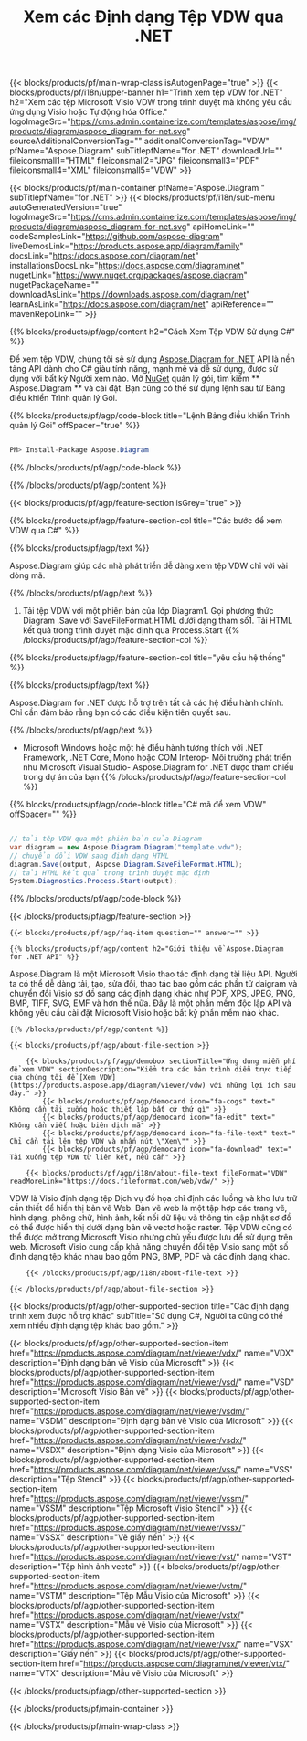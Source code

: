 ﻿---
title: Xem các Định dạng Tệp VDW qua .NET 
weight: 3480
url: /vi/net/viewer/vdw/ 
description: C# mã nguồn để tải, kết xuất và hiển thị tài liệu VDW trên .NET Framework, .NET Core Mono hoặc COM Interop.
---
{{< blocks/products/pf/main-wrap-class isAutogenPage="true" >}}
{{< blocks/products/pf/i18n/upper-banner h1="Trình xem tệp VDW for .NET" h2="Xem các tệp Microsoft Visio VDW trong trình duyệt mà không yêu cầu ứng dụng Visio hoặc Tự động hóa Office." logoImageSrc="https://cms.admin.containerize.com/templates/aspose/img/products/diagram/aspose_diagram-for-net.svg" sourceAdditionalConversionTag="" additionalConversionTag="VDW" pfName="Aspose.Diagram" subTitlepfName="for .NET" downloadUrl="" fileiconsmall1="HTML" fileiconsmall2="JPG" fileiconsmall3="PDF" fileiconsmall4="XML" fileiconsmall5="VDW" >}}

{{< blocks/products/pf/main-container pfName="Aspose.Diagram " subTitlepfName="for .NET" >}}
{{< blocks/products/pf/i18n/sub-menu autoGeneratedVersion="true" logoImageSrc="https://cms.admin.containerize.com/templates/aspose/img/products/diagram/aspose_diagram-for-net.svg" apiHomeLink="" codeSamplesLink="https://github.com/aspose-diagram" liveDemosLink="https://products.aspose.app/diagram/family" docsLink="https://docs.aspose.com/diagram/net" installationsDocsLink="https://docs.aspose.com/diagram/net" nugetLink="https://www.nuget.org/packages/aspose.diagram" nugetPackageName="" downloadAsLink="https://downloads.aspose.com/diagram/net" learnAsLink="https://docs.aspose.com/diagram/net" apiReference="" mavenRepoLink="" >}}

{{% blocks/products/pf/agp/content h2="Cách Xem Tệp VDW Sử dụng C#" %}}

 Để xem tệp VDW, chúng tôi sẽ sử dụng
 [Aspose.Diagram for .NET](https://products.aspose.com/diagram/net) 
 API là nền tảng API dành cho C# giàu tính năng, mạnh mẽ và dễ sử dụng, được sử dụng với bất kỳ Người xem nào. Mở
 [NuGet](https://www.nuget.org/packages/aspose.diagram) 
 quản lý gói, tìm kiếm
 ** Aspose.Diagram ** 
 và cài đặt. Bạn cũng có thể sử dụng lệnh sau từ Bảng điều khiển Trình quản lý Gói.

{{% blocks/products/pf/agp/code-block title="Lệnh Bảng điều khiển Trình quản lý Gói" offSpacer="true" %}}

```cs

PM> Install-Package Aspose.Diagram


```

{{% /blocks/products/pf/agp/code-block %}}

{{% /blocks/products/pf/agp/content %}}

{{< blocks/products/pf/agp/feature-section isGrey="true" >}}

{{% blocks/products/pf/agp/feature-section-col title="Các bước để xem VDW qua C#" %}}

{{% blocks/products/pf/agp/text %}}

 Aspose.Diagram giúp các nhà phát triển dễ dàng xem tệp VDW chỉ với vài dòng mã.

{{% /blocks/products/pf/agp/text %}}

1. Tải tệp VDW với một phiên bản của lớp Diagram1. Gọi phương thức Diagram .Save với SaveFileFormat.HTML dưới dạng tham số1. Tải HTML kết quả trong trình duyệt mặc định qua Process.Start
{{% /blocks/products/pf/agp/feature-section-col %}}

{{% blocks/products/pf/agp/feature-section-col title="yêu cầu hệ thống" %}}

{{% blocks/products/pf/agp/text %}}

 Aspose.Diagram for .NET được hỗ trợ trên tất cả các hệ điều hành chính. Chỉ cần đảm bảo rằng bạn có các điều kiện tiên quyết sau.

{{% /blocks/products/pf/agp/text %}}

- Microsoft Windows hoặc một hệ điều hành tương thích với .NET Framework, .NET Core, Mono hoặc COM Interop- Môi trường phát triển như Microsoft Visual Studio- Aspose.Diagram for .NET được tham chiếu trong dự án của bạn
{{% /blocks/products/pf/agp/feature-section-col %}}

{{% blocks/products/pf/agp/code-block title="C# mã để xem VDW" offSpacer="" %}}

```cs

// tải tệp VDW qua một phiên bản của Diagram
var diagram = new Aspose.Diagram.Diagram("template.vdw");
// chuyển đổi VDW sang định dạng HTML
diagram.Save(output, Aspose.Diagram.SaveFileFormat.HTML);
// tải HTML kết quả trong trình duyệt mặc định
System.Diagnostics.Process.Start(output);


```

{{% /blocks/products/pf/agp/code-block %}}

{{< /blocks/products/pf/agp/feature-section >}}

    {{< blocks/products/pf/agp/faq-item question="" answer="" >}}
 

<!-- aboutfile Starts -->

    {{% blocks/products/pf/agp/content h2="Giới thiệu về Aspose.Diagram for .NET API" %}}

 Aspose.Diagram là một Microsoft Visio thao tác định dạng tài liệu API. Người ta có thể dễ dàng tải, tạo, sửa đổi, thao tác bao gồm các phần tử daigram và chuyển đổi Visio sơ đồ sang các định dạng khác như PDF, XPS, JPEG, PNG, BMP, TIFF, SVG, EMF và hơn thế nữa. Đây là một phần mềm độc lập API và không yêu cầu cài đặt Microsoft Visio hoặc bất kỳ phần mềm nào khác.  



    {{% /blocks/products/pf/agp/content %}}

    {{< blocks/products/pf/agp/about-file-section >}}

        {{< blocks/products/pf/agp/demobox sectionTitle="Ứng dụng miễn phí để xem VDW" sectionDescription="Kiểm tra các bản trình diễn trực tiếp của chúng tôi để [Xem VDW](https://products.aspose.app/diagram/viewer/vdw) với những lợi ích sau đây." >}}
            {{< blocks/products/pf/agp/democard icon="fa-cogs" text=" Không cần tải xuống hoặc thiết lập bất cứ thứ gì" >}}
            {{< blocks/products/pf/agp/democard icon="fa-edit" text=" Không cần viết hoặc biên dịch mã" >}}
            {{< blocks/products/pf/agp/democard icon="fa-file-text" text=" Chỉ cần tải lên tệp VDW và nhấn nút \"Xem\"" >}}
            {{< blocks/products/pf/agp/democard icon="fa-download" text=" Tải xuống tệp VDW từ liên kết, nếu cần" >}}

        {{< blocks/products/pf/agp/i18n/about-file-text fileFormat="VDW" readMoreLink="https://docs.fileformat.com/web/vdw/" >}}
VDW là Visio định dạng tệp Dịch vụ đồ họa chỉ định các luồng và kho lưu trữ cần thiết để hiển thị bản vẽ Web. Bản vẽ web là một tập hợp các trang vẽ, hình dạng, phông chữ, hình ảnh, kết nối dữ liệu và thông tin cập nhật sơ đồ có thể được hiển thị dưới dạng bản vẽ vectơ hoặc raster. Tệp VDW cũng có thể được mở trong Microsoft Visio nhưng chủ yếu được lưu để sử dụng trên web. Microsoft Visio cung cấp khả năng chuyển đổi tệp Visio sang một số định dạng tệp khác nhau bao gồm PNG, BMP, PDF và các định dạng khác.

        {{< /blocks/products/pf/agp/i18n/about-file-text >}}

    {{< /blocks/products/pf/agp/about-file-section >}}

<!-- aboutfile Ends -->

{{< blocks/products/pf/agp/other-supported-section title="Các định dạng trình xem được hỗ trợ khác" subTitle="Sử dụng C#, Người ta cũng có thể xem nhiều định dạng tệp khác bao gồm." >}}

{{< blocks/products/pf/agp/other-supported-section-item href="https://products.aspose.com/diagram/net/viewer/vdx/" name="VDX" description="Định dạng bản vẽ Visio của Microsoft" >}}
{{< blocks/products/pf/agp/other-supported-section-item href="https://products.aspose.com/diagram/net/viewer/vsd/" name="VSD" description="Microsoft Visio Bản vẽ" >}}
{{< blocks/products/pf/agp/other-supported-section-item href="https://products.aspose.com/diagram/net/viewer/vsdm/" name="VSDM" description="Định dạng bản vẽ Visio của Microsoft" >}}
{{< blocks/products/pf/agp/other-supported-section-item href="https://products.aspose.com/diagram/net/viewer/vsdx/" name="VSDX" description="Định dạng Visio của Microsoft" >}}
{{< blocks/products/pf/agp/other-supported-section-item href="https://products.aspose.com/diagram/net/viewer/vss/" name="VSS" description="Tệp Stencil" >}}
{{< blocks/products/pf/agp/other-supported-section-item href="https://products.aspose.com/diagram/net/viewer/vssm/" name="VSSM" description="Tệp Microsoft Visio Stencil" >}}
{{< blocks/products/pf/agp/other-supported-section-item href="https://products.aspose.com/diagram/net/viewer/vssx/" name="VSSX" description="Vẽ giấy nến" >}}
{{< blocks/products/pf/agp/other-supported-section-item href="https://products.aspose.com/diagram/net/viewer/vst/" name="VST" description="Tệp hình ảnh vectơ" >}}
{{< blocks/products/pf/agp/other-supported-section-item href="https://products.aspose.com/diagram/net/viewer/vstm/" name="VSTM" description="Tệp Mẫu Visio của Microsoft" >}}
{{< blocks/products/pf/agp/other-supported-section-item href="https://products.aspose.com/diagram/net/viewer/vstx/" name="VSTX" description="Mẫu vẽ Visio của Microsoft" >}}
{{< blocks/products/pf/agp/other-supported-section-item href="https://products.aspose.com/diagram/net/viewer/vsx/" name="VSX" description="Giấy nến" >}}
{{< blocks/products/pf/agp/other-supported-section-item href="https://products.aspose.com/diagram/net/viewer/vtx/" name="VTX" description="Mẫu vẽ Visio của Microsoft" >}}

{{< /blocks/products/pf/agp/other-supported-section >}}

{{< /blocks/products/pf/main-container >}}
    
{{< /blocks/products/pf/main-wrap-class >}}